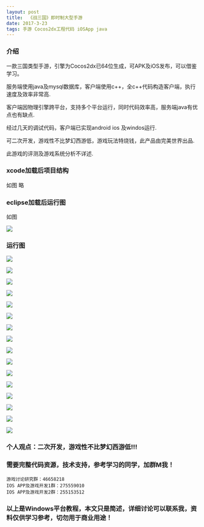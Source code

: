 ```yaml
---
layout: post
title:  《战三国》即时制大型手游
date: 2017-3-23
tags: 手游 Cocos2dx工程代码 iOSApp java
---
```


### 介绍


  一款三国类型手游，引擎为Cocos2dx已64位生成，可APK及iOS发布，可以借鉴学习。

服务端使用java及mysql数据库，客户端使用c++，全c++代码构造客户端，执行速度及效率非常高.

客户端因物理引擎跨平台，支持多个平台运行，同时代码效率高，服务端java有优点也有缺点.

经过几天的调试代码，客户端已实现android ios 及windos运行.

可二次开发，游戏性不比梦幻西游低，游戏玩法特烧钱，此产品由完美世界出品.

此游戏的评测及游戏系统分析不详述.


### xcode加载后项目结构

如图 略

### eclipse加载后运行图

如图 

![](/images/posts/zjsg/zjsg1.png)

### 运行图

![](/images/posts/zjsg/zjsg18.jpg)

![](/images/posts/zjsg/zjsg2.jpg)

![](/images/posts/zjsg/zjsg3.jpg)

![](/images/posts/zjsg/zjsg4.jpg)

![](/images/posts/zjsg/zjsg5.jpg)

![](/images/posts/zjsg/zjsg6.jpg)

![](/images/posts/zjsg/zjsg7.jpg)

![](/images/posts/zjsg/zjsg8.jpg)

![](/images/posts/zjsg/zjsg9.jpg)

![](/images/posts/zjsg/zjsg10.jpg)

![](/images/posts/zjsg/zjsg11.jpg)

![](/images/posts/zjsg/zjsg12.jpg)

![](/images/posts/zjsg/zjsg13.jpg)

![](/images/posts/zjsg/zjsg14.jpg)

![](/images/posts/zjsg/zjsg15.jpg)

![](/images/posts/zjsg/zjsg16.jpg)

### 个人观点：二次开发，游戏性不比梦幻西游低!!!

### 需要完整代码资源，技术支持，参考学习的同学，加群M我！

``` 
游戏讨论研究群：46658218
IOS APP及游戏开发1群：275559010
IOS APP及游戏开发2群：255153512
``` 

### 以上是Windows平台教程，本文只是简述，详细讨论可以联系我，资料仅供学习参考，切勿用于商业用途！